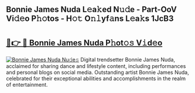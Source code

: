 ## Bonnie James Nuda L𝚎a𝚔ed N𝚞𝚍e - Part-OoV Vi𝚍𝚎o P𝚑𝚘tos - H𝚘𝚝 O𝚗𝚕yf𝚊ns L𝚎a𝚔s 1JcB3

# <h2><a href="http://kf8w374.oniu.top/?m=Bonnie+James+Nuda">🔗👉 🔴 Bonnie James Nuda P𝚑ot𝚘𝚜 V𝚒d𝚎o</a></h2>

[![Bonnie James Nuda Nu𝚍e𝚜](https://i.imgur.com/0qMVB7G.gif)](http://kf8w374.oniu.top/?m=Bonnie+James+Nuda)
Digital trendsetter Bonnie James Nuda, acclaimed for sharing dance and lifestyle content, including performances and personal blogs on social media. Outstanding artist Bonnie James Nuda, celebrated for their exceptional abilities and accomplishments in the realm of entertainment.  
